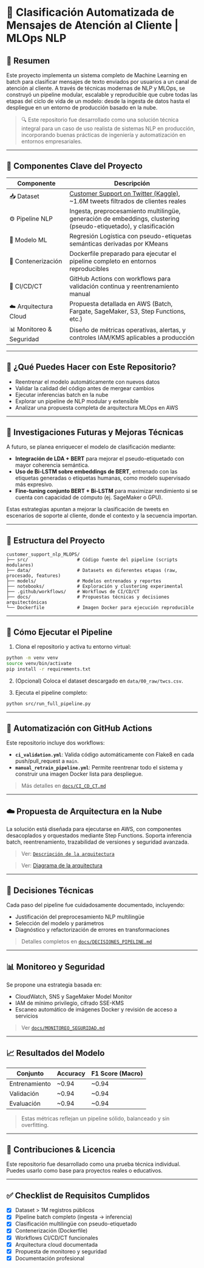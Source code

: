 # 🧠 Clasificación Automatizada de Mensajes de Atención al Cliente | MLOps NLP

## 📌 Resumen 

Este proyecto implementa un sistema completo de Machine Learning en batch para clasificar mensajes de texto enviados por usuarios a un canal de atención al cliente. A través de técnicas modernas de NLP y MLOps, se construyó un pipeline modular, escalable y reproducible que cubre todas las etapas del ciclo de vida de un modelo: desde la ingesta de datos hasta el despliegue en un entorno de producción basado en la nube.

> 🔍 Este repositorio fue desarrollado como una solución técnica integral para un caso de uso realista de sistemas NLP en producción, incorporando buenas prácticas de ingeniería y automatización en entornos empresariales.

---

## 🧱 Componentes Clave del Proyecto

| Componente | Descripción |
|-----------|-------------|
| 📥 Dataset | [Customer Support on Twitter (Kaggle)](https://www.kaggle.com/datasets/thoughtvector/customer-support-on-twitter), ~1.6M tweets filtrados de clientes reales |
| ⚙️ Pipeline NLP | Ingesta, preprocesamiento multilingüe, generación de embeddings, clustering (pseudo-etiquetado), y clasificación |
| 🤖 Modelo ML | Regresión Logística con pseudo-etiquetas semánticas derivadas por KMeans |
| 🐳 Contenerización | Dockerfile preparado para ejecutar el pipeline completo en entornos reproducibles |
| 🔁 CI/CD/CT | GitHub Actions con workflows para validación continua y reentrenamiento manual |
| ☁️ Arquitectura Cloud | Propuesta detallada en AWS (Batch, Fargate, SageMaker, S3, Step Functions, etc.) |
| 📊 Monitoreo & Seguridad | Diseño de métricas operativas, alertas, y controles IAM/KMS aplicables a producción |

---

## 🚀 ¿Qué Puedes Hacer con Este Repositorio?

- Reentrenar el modelo automáticamente con nuevos datos
- Validar la calidad del código antes de mergear cambios
- Ejecutar inferencias batch en la nube
- Explorar un pipeline de NLP modular y extensible
- Analizar una propuesta completa de arquitectura MLOps en AWS

---

## 🔮 Investigaciones Futuras y Mejoras Técnicas

A futuro, se planea enriquecer el modelo de clasificación mediante:

- **Integración de LDA + BERT** para mejorar el pseudo-etiquetado con mayor coherencia semántica.
- **Uso de Bi-LSTM sobre embeddings de BERT**, entrenado con las etiquetas generadas o etiquetas humanas, como modelo supervisado más expresivo.
- **Fine-tuning conjunto BERT + Bi-LSTM** para maximizar rendimiento si se cuenta con capacidad de cómputo (ej. SageMaker o GPU).

Estas estrategias apuntan a mejorar la clasificación de tweets en escenarios de soporte al cliente, donde el contexto y la secuencia importan.

---

## 📁 Estructura del Proyecto

```text
customer_support_nlp_MLOPS/
├── src/                  # Código fuente del pipeline (scripts modulares)
├── data/                 # Datasets en diferentes etapas (raw, procesado, features)
├── models/               # Modelos entrenados y reportes
├── notebooks/            # Exploración y clustering experimental
├── .github/workflows/    # Workflows de CI/CD/CT
├── docs/                 # Propuestas técnicas y decisiones arquitectónicas
└── Dockerfile            # Imagen Docker para ejecución reproducible
```

---

## 🧪 Cómo Ejecutar el Pipeline

1. Clona el repositorio y activa tu entorno virtual:
```bash
python -m venv venv
source venv/bin/activate
pip install -r requirements.txt
```

2. (Opcional) Coloca el dataset descargado en `data/00_raw/twcs.csv`.

3. Ejecuta el pipeline completo:
```bash
python src/run_full_pipeline.py
```

---

## 🐙 Automatización con GitHub Actions

Este repositorio incluye dos workflows:

- **`ci_validation.yml`**: Valida código automáticamente con Flake8 en cada push/pull_request a `main`.
- **`manual_retrain_pipeline.yml`**: Permite reentrenar todo el sistema y construir una imagen Docker lista para despliegue.

> Más detalles en [`docs/CI_CD_CT.md`](docs/CI_CD_CT.MD)

---

## ☁️ Propuesta de Arquitectura en la Nube

La solución está diseñada para ejecutarse en AWS, con componentes desacoplados y orquestados mediante Step Functions. Soporta inferencia batch, reentrenamiento, trazabilidad de versiones y seguridad avanzada.

> Ver: [`Descripción de la arquitectura`](docs/CLOUD/ARQUITECTURA_NUBE.md)

> Ver: [Diagrama de la arquitectura](docs/CLOUD/mlops_nlp_aws_architecture.png)
---

## 🧠 Decisiones Técnicas

Cada paso del pipeline fue cuidadosamente documentado, incluyendo:

- Justificación del preprocesamiento NLP multilingüe
- Selección del modelo y parámetros
- Diagnóstico y refactorización de errores en transformaciones

> Detalles completos en [`docs/DECISIONES_PIPELINE.md`](docs/DECISIONES_PIPELINE.md)

---

## 📊 Monitoreo y Seguridad

Se propone una estrategia basada en:

- CloudWatch, SNS y SageMaker Model Monitor
- IAM de mínimo privilegio, cifrado SSE-KMS
- Escaneo automático de imágenes Docker y revisión de acceso a servicios

> Ver [`docs/MONITOREO_SEGURIDAD.md`](docs/MONITOREO_SEGURIDAD.md)

---

## 📈 Resultados del Modelo

| Conjunto | Accuracy | F1 Score (Macro) |
|----------|----------|------------------|
| Entrenamiento | ~0.94 | ~0.94 |
| Validación    | ~0.94 | ~0.94 |
| Evaluación    | ~0.94 | ~0.94 |

> Estas métricas reflejan un pipeline sólido, balanceado y sin overfitting.

---

## 📝 Contribuciones & Licencia

Este repositorio fue desarrollado como una prueba técnica individual. Puedes usarlo como base para proyectos reales o educativos.

---

## ✅ Checklist de Requisitos Cumplidos

- [x] Dataset > 1M registros públicos
- [x] Pipeline batch completo (ingesta → inferencia)
- [x] Clasificación multilingüe con pseudo-etiquetado
- [x] Contenerización (Dockerfile)
- [x] Workflows CI/CD/CT funcionales
- [x] Arquitectura cloud documentada
- [x] Propuesta de monitoreo y seguridad
- [x] Documentación profesional
